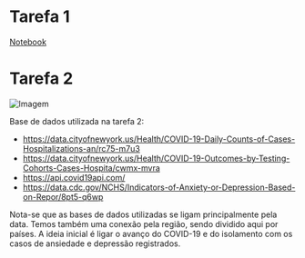 # Tarefa 1
[Notebook](notebook/lab01.ipynb)

# Tarefa 2

![Imagem](images/tarefa2.png)

Base de dados utilizada na tarefa 2: 
- https://data.cityofnewyork.us/Health/COVID-19-Daily-Counts-of-Cases-Hospitalizations-an/rc75-m7u3
- https://data.cityofnewyork.us/Health/COVID-19-Outcomes-by-Testing-Cohorts-Cases-Hospita/cwmx-mvra
- https://api.covid19api.com/
- https://data.cdc.gov/NCHS/Indicators-of-Anxiety-or-Depression-Based-on-Repor/8pt5-q6wp

Nota-se que as bases de dados utilizadas se ligam principalmente pela data. Temos também uma conexão
pela região, sendo dividido aqui por países. A ideia inicial é ligar o avanço do COVID-19 e do isolamento
com os casos de ansiedade e depressão registrados.
